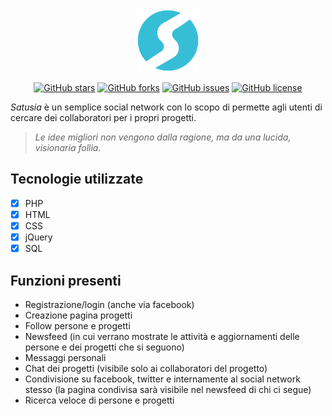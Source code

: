 <center>
<img src="./icon.png" width="100px">

[![GitHub stars](https://img.shields.io/github/stars/dibericky/Satusia_SocialNetwork.svg)](https://github.com/dibericky/Satusia_SocialNetwork/stargazers)
[![GitHub forks](https://img.shields.io/github/forks/dibericky/Satusia_SocialNetwork.svg)](https://github.com/dibericky/Satusia_SocialNetwork/network)
[![GitHub issues](https://img.shields.io/github/issues/dibericky/Satusia_SocialNetwork.svg)](https://github.com/dibericky/Satusia_SocialNetwork/issues)
[![GitHub license](https://img.shields.io/github/license/dibericky/Satusia_SocialNetwork.svg)](https://github.com/dibericky/Satusia_SocialNetwork/blob/master/LICENSE)
</center>

*Satusia* è un semplice social network con lo scopo di permette agli utenti di cercare dei collaboratori per i propri progetti.

> _Le idee migliori non vengono dalla ragione, ma da una lucida, visionaria follia._  

## Tecnologie utilizzate
- [x] PHP
- [x] HTML
- [x] CSS
- [x] jQuery
- [x] SQL

## Funzioni presenti
- Registrazione/login (anche via facebook)
- Creazione pagina progetti
- Follow persone e progetti
- Newsfeed (in cui verrano mostrate le attività e aggiornamenti delle persone e dei progetti che si seguono)
- Messaggi personali
- Chat dei progetti (visibile solo ai collaboratori del progetto)
- Condivisione su facebook, twitter e internamente al social network stesso (la pagina condivisa sarà visibile nel newsfeed di chi ci segue)
- Ricerca veloce di persone e progetti
